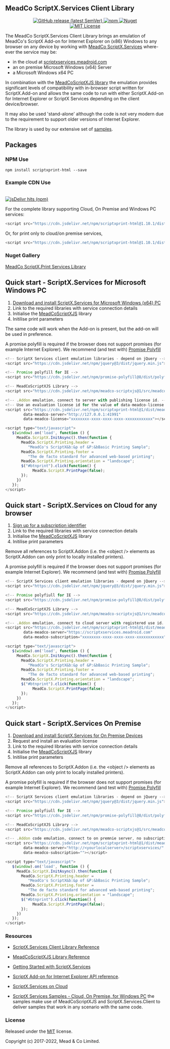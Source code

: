 ## MeadCo ScriptX.Services Client Library

<p align="center">
	<a href="https://github.com/MeadCo/ScriptX.Print.Client/releases/latest" target="_blank">
        <img alt="GitHub release (latest SemVer)" src="https://img.shields.io/github/v/release/MeadCo/ScriptX.Print.Client">
    </a>
	<a href="https://www.npmjs.com/package/scriptxprint-html" target="_blank">
		<img alt="npm" src="https://img.shields.io/npm/v/scriptxprint-html">
	</a>
	<a href="https://www.nuget.org/packages/MeadScriptXPrintHtml" target="_blank">
        <img alt="Nuget" src="https://img.shields.io/nuget/v/MeadScriptXPrintHtml">
    </a>
	<br>
	<a href="https://github.com/MeadCo/ScriptX.Print.Client/blob/master/LICENSE" target="_blank">
		<img alt="MIT License" src="https://img.shields.io/github/license/MeadCo/ScriptX.Print.Client">
	</a>
</p>

The MeadCo ScriptX.Services Client Library brings an emulation of MeadCo's ScriptX Add-on for Internet Explorer on (x86) Windows to any browser on any device by
working with [MeadCo ScriptX.Services](https://www.meadroid.com/Features/ScriptXServices) where-ever the service may be:

* in the cloud at [scriptxservices.meadroid.com](https://scriptxservices.meadroid.com)
* an on premise Microsoft Windows (x64) Server
* a Microsoft Windows x64 PC 

In combination with the [MeadCoScriptXJS library](https://github.com/MeadCo/MeadCoScriptXJS) the emulation provides 
significant levels of compatibility with in-browser script written for ScriptX.Add-on and allows the same code to run with either ScriptX.Add-on for Internet Explorer or ScriptX Services depending on the client device/browser. 

It may also be used 'stand-alone' although the code is not very modern due to the requirement to support older versions of Internet Explorer.

The library is used by our extensive set of [samples](https://scriptxprintsamples.meadroid.com). 

## Packages 

### NPM Use

```
npm install scriptxprint-html --save
```

### Example CDN Use
<p>
    <br/>
	<a href="https://www.jsdelivr.com/package/npm/scriptxprint-html" target="_blank">
		<img alt="jsDelivr hits (npm)" src="https://img.shields.io/jsdelivr/npm/hm/scriptxprint-html">
	</a>
</p>

For the complete library supporting Cloud, On Premise and Windows PC services:

```javascript
<script src="https://cdn.jsdelivr.net/npm/scriptxprint-html@1.10.1/dist/meadco-scriptxservices.min.js"></script>
```

Or, for print only to cloud/on premise services,

```javascript
<script src="https://cdn.jsdelivr.net/npm/scriptxprint-html@1.10.1/dist/meadco-scriptxservicesprint.min.js"></script>
```

### Nuget Gallery

[MeadCo ScriptX.Print Services Library](https://www.nuget.org/packages/MeadScriptXPrintHtml/)

## Quick start - ScriptX.Services for Microsoft Windows PC

1. [Download and install ScriptX.Services for Microsoft Windows (x64) PC](https://www.meadroid.com/Downloads/ScriptXServices/Download)
2. Link to the required libraries with service connection details
3. Initialise the [MeadCoScriptXJS](https://meadco.github.io/MeadCoScriptXJS) library
4. Initilise print parameters

The same code will work when the Add-on is present, but the add-on will be used in preference.

A promise polyfill is required if the browser does not support promises (for example Internet Explorer). 
We recommend (and test with) [Promise Polyfill](https://github.com/taylorhakes/promise-polyfill)


```javascript
<!-- ScriptX Services client emulation libraries - depend on jQuery -->
<script src="https://cdn.jsdelivr.net/npm/jquery@3/dist/jquery.min.js"></script>

<!-- Promise polyfill for IE -->
<script src="https://cdn.jsdelivr.net/npm/promise-polyfill@8/dist/polyfill.min.js"></script>

<!-- MeadCoScriptXJS Library -->
<script src="https://cdn.jsdelivr.net/npm/meadco-scriptxjs@1/src/meadco-scriptx.min.js"></script>

<!-- .Addon emulation, connect to server with publishing license id. -->
<!-- Use an evaluation license id for the value of data-meadco-license -->
<script src="https://cdn.jsdelivr.net/npm/scriptxprint-html@1/dist/meadco-scriptxservicesprint.min.js" 
        data-meadco-server="http://127.0.0.1:41991" 
        data-meadco-license="xxxxxxxx-xxxx-xxxx-xxxx-xxxxxxxxxxxx"></script>

<script type="text/javascript">
   $(window).on('load', function () {
     MeadCo.ScriptX.InitAsync().then(function {
       MeadCo.ScriptX.Printing.header = 
          "MeadCo's ScriptX&b:&p of &P:&bBasic Printing Sample";
       MeadCo.ScriptX.Printing.footer = 
          "The de facto standard for advanced web-based printing";
       MeadCo.ScriptX.Printing.orientation = "landscape";
       $("#btnprint").click(function() { 
            MeadCo.ScriptX.PrintPage(false);
       });
     })      
   });
</script>
```

## Quick start - ScriptX.Services on Cloud for any browser

1. [Sign up for a subscription identifier](https://scriptxservices.meadroid.com/CloudService/Signup)
2. Link to the required libraries with service connection details
3. Initialise the [MeadCoScriptXJS](https://meadco.github.io/MeadCoScriptXJS) library
4. Initilise print parameters

Remove all references to ScriptX.Addon (i.e. the &lt;object /&gt; elements as ScriptX.Addon can only print to locally installed printers).

A promise polyfill is required if the browser does not support promises (for example Internet Explorer). 
We recommend (and test with) [Promise Polyfill](https://github.com/taylorhakes/promise-polyfill)

```javascript
<!-- ScriptX Services client emulation libraries - depend on jQuery -->
<script src="https://cdn.jsdelivr.net/npm/jquery@3/dist/jquery.min.js"></script>

<!-- Promise polyfiull for IE -->
<script src="https://cdn.jsdelivr.net/npm/promise-polyfill@8/dist/polyfill.min.js"></script>

<!-- MeadCoScriptXJS Library -->
<script src="https://cdn.jsdelivr.net/npm/meadco-scriptxjs@1/src/meadco-scriptx.min.js"></script>

<!-- .Addon emulation, connect to cloud server with registered use id. -->
<script src="https://cdn.jsdelivr.net/npm/scriptxprint-html@1/dist/meadco-scriptxservicesprint.min.js" 
        data-meadco-server="https://scriptxservices.meadroid.com" 
        data-meadco-subscription="xxxxxxxx-xxxx-xxxx-xxxx-xxxxxxxxxxxx"></script>

<script type="text/javascript">
   $(window).on('load', function () {
     MeadCo.ScriptX.InitAsync().then(function {
       MeadCo.ScriptX.Printing.header = 
          "MeadCo's ScriptX&b:&p of &P:&bBasic Printing Sample";
       MeadCo.ScriptX.Printing.footer = 
          "The de facto standard for advanced web-based printing";
       MeadCo.ScriptX.Printing.orientation = "landscape";
       $("#btnprint").click(function() { 
            MeadCo.ScriptX.PrintPage(false);
       });
     })      
   });
</script>
```

## Quick start - ScriptX.Services On Premise

1. [Download and install ScriptX.Services for On Premise Devices](https://www.meadroid.com/Downloads/ScriptXServices/Download)
2. Request and install an evaluation license
3. Link to the required libraries with service connection details
4. Initialise the [MeadCoScriptXJS](https://meadco.github.io/MeadCoScriptXJS) library
5. Initilise print parameters

Remove all references to ScriptX.Addon (i.e. the &lt;object /&gt; elements as ScriptX.Addon can only print to locally installed printers).

A promise polyfill is required if the browser does not support promises (for example Internet Explorer). 
We recommend (and test with) [Promise Polyfill](https://github.com/taylorhakes/promise-polyfill)


```javascript
<!-- ScriptX Services client emulation libraries - depend on jQuery -->
<script src="https://cdn.jsdelivr.net/npm/jquery@3/dist/jquery.min.js"></script>

<!-- Promise polyfiull for IE -->
<script src="https://cdn.jsdelivr.net/npm/promise-polyfill@8/dist/polyfill.min.js"></script>

<!-- MeadCoScriptXJS Library -->
<script src="https://cdn.jsdelivr.net/npm/meadco-scriptxjs@1/src/meadco-scriptx.min.js"></script>

<!-- .Addon code emulation, connect to on premnie server, no subscription id is required as it is the srver that is licensed.
<script src="https://cdn.jsdelivr.net/npm/scriptxprint-html@1/dist/meadco-scriptxservicesprint.min.js" 
        data-meadco-server="http://<yourlocalserver>/scriptxservices/" 
        data-meadco-subscription=""></script>

<script type="text/javascript">
   $(window).on('load', function () {
     MeadCo.ScriptX.InitAsync().then(function {
       MeadCo.ScriptX.Printing.header = 
          "MeadCo's ScriptX&b:&p of &P:&bBasic Printing Sample";
       MeadCo.ScriptX.Printing.footer = 
          "The de facto standard for advanced web-based printing";
       MeadCo.ScriptX.Printing.orientation = "landscape";
       $("#btnprint").click(function() { 
            MeadCo.ScriptX.PrintPage(false);
       });
     })      
   });
</script>
```


### Resources

* [ScriptX.Services Client Library Reference](https://meadco.github.io/ScriptX.Print.Client)

* [MeadCoScriptXJS Library Reference](https://meadco.github.io/MeadCoScriptXJS)

* [Getting Started with ScriptX.Services](https://www.meadroid.com/Developers/KnowledgeBank/HowToGuides/ScriptXServices/GettingStarted)

* [ScriptX Add-on for Internet Explorer API reference](https://www.meadroid.com/Developers/KnowledgeBank/TechnicalReference/ScriptXAddOn).

* [ScriptX.Services on Cloud](https://scriptxservices.meadroid.com/)

* [ScriptX Services Samples - Cloud, On Premise, for Windows PC](https://scriptxprintsamples.meadroid.com/) the samples make use of MeadCoScriptXJS and ScriptX.Services.Client to deliver samples that work in any scenario with the same code.

### License

Released under the [MIT](http://opensource.org/licenses/MIT) license. 

Copyright (c) 2017-2022, Mead & Co Limited.





